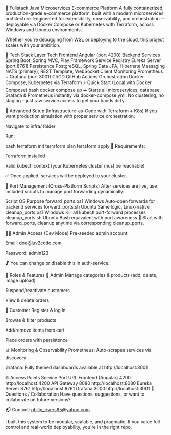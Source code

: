 🚀 Fullstack Java Microservices E-commerce Platform
A fully containerized, production-grade e-commerce platform, built with a modern microservices architecture. Engineered for extensibility, observability, and orchestration — deployable via Docker Compose or Kubernetes with Terraform, across Windows and Ubuntu environments.

Whether you're debugging from WSL or deploying to the cloud, this project scales with your ambition.

🧰 Tech Stack
Layer	Tech
Frontend	Angular (port 4200)
Backend Services	Spring Boot, Spring MVC, Play Framework
Service Registry	Eureka Server (port 8761)
Persistence	PostgreSQL, Spring Data JPA, Hibernate
Messaging	NATS (primary), REST Template, WebSocket Client
Monitoring	Prometheus + Grafana (port 3001)
CI/CD	GitHub Actions
Orchestration	Docker Compose, Kubernetes via Terraform
⚡ Quick Start (Local with Docker Compose)
bash
docker compose up
➡ Starts all microservices, database, Grafana & Prometheus instantly via docker-compose.yml. No clustering, no staging – just raw service access to get your hands dirty.

🧠 Advanced Setup (Infrastructure-as-Code with Terraform + K8s)
If you want production simulation with proper service orchestration:

Navigate to infra/ folder

Run:

bash
terraform init
terraform plan
terraform apply
🧩 Requirements:

Terraform installed

Valid kubectl context (your Kubernetes cluster must be reachable)

✅ Once applied, services will be deployed to your cluster.

🔄 Port Management (Cross-Platform Scripts)
After services are live, use included scripts to manage port forwarding dynamically:

Script	OS	Purpose
forward_ports.ps1	Windows	Auto-open forwards for backend services
forward_ports.sh	Ubuntu	Same logic, Linux-native
cleanup_ports.ps1	Windows	Kill all kubectl port-forward processes
cleanup_ports.sh	Ubuntu	Bash equivalent with port awareness
🎺 Start with forward_ports, cleanup anytime via corresponding cleanup_ports.

🧑‍💼 Admin Access (Dev Mode)
Pre-seeded admin account:

Email: doe@luv2code.com

Password: admin123

🔓 You can change or disable this in auth-service.

🛒 Roles & Features
🔐 Admin
Manage categories & products (add, delete, image upload)

Suspend/reactivate customers

View & delete orders

👤 Customer
Register & log in

Browse & filter products

Add/remove items from cart

Place orders with persistence

📊 Monitoring & Observability
Prometheus: Auto-scrapes services via discovery

Grafana: Fully themed dashboards available at http://localhost:3001

🌐 Access Points
Service	Port	URL
Frontend (Angular)	4200	http://localhost:4200
API Gateway	8080	http://localhost:8080
Eureka Server	8761	http://localhost:8761
Grafana	3000	http://localhost:3001
💬 Questions / Collaboration
Have questions, suggestions, or want to collaborate on future versions?

📬 Contact: philip_rivers85@yahoo.com

I built this system to be modular, scalable, and pragmatic. If you value full control and real-world deployability, you're in the right repo.